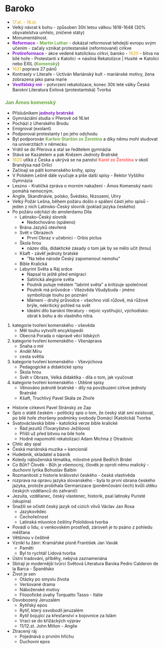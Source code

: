 # Baroko
* <span style="color: #DBA400">17.st. - 18.st.</span>
* Velký návrat k bohu - způsoben 30ti letou válkou 1618-1648 (30% obyvatelstva umřelo, zničené státy)
* Monumentálnost.
* <span style="color: #8422ce">**Reformace**</span> - <span style="color: #6CAA46">**Martin Luther**</span> - dokázal reformovat tehdejší evropu svým učením - začaly vznikat protestanské (reformované) církve
* <span style="color: #8422ce">**Protireformace**</span> - akce vedené katolickou církví, baroko - <span style="color: #DBA400">1620</span> - bitva na bílé hoře - Protestanti x Katolíci -> násilná Rekatolizce | Husité => Katolíci nebo EXIL (<span style="color: #6CAA46">**Komenský**</span>)
* <span style="color: #DBA400">1621</span> poprava 27 pánů
* Kontrasty v Literaře - Uctíván Mariánský kult - mariánské motivy, žena zobrazena jako pana marie
* <span style="color: #8422ce">**Vestfálský mír**</span> - potvrzení rekatolizace, konec 30ti leté války
Česká Barokní Literatura
Exilová (protestantská) Tvorba
### <span style="color: #6CAA46">**Jan Ámos komenský**</span>
* Příslušníkem <span style="color: #8422ce">**jednoty bratrské**</span>
* Gymnáziální studia v Přerově od 16.let
* Pochází z Uherského Brodu
* Emigroval (exolant)
* Podporoval protestanty I po jeho odchodu
* Byl podporován <span style="color: #6CAA46">**Karlem Starším ze Žerotína**</span> a díky němu mohl studovat na univerzitách v německu
* Vrátil se do Přerova a stal se ředitelem gymnázia
* Stává se Kazatelem a pak Knězem Jednoty Bratrské
* <span style="color: #DBA400">1620</span> utíká z Česka a ukrývá se na panství <span style="color: #FF6363">**Karel ze Žerotína**</span> v okolí Brandýsa nad Orlicí
* Začínají se pálit komenského knihy, spisy
* V Polském Lešně dále vyučuje a píše další spisy - Rektor Vyššího Gymnázia
* Leszno - Kratičká zpráva o morním nakažení - Ámos Komenský navíc pomáhá nemocným.
* Anglie, Skandinávie, polsko, Švédsko, Nizozemí, Uhry
* Velký Požár Lešna, během požáru došlo o spálení části jeho spisů - jeden z nich Latinsko-Český slovník (poklad jazyka českého)
* Po požáru odchází do amsterdamu
Díla
  * Latinsko-Český slovník
    * Nedochováno (spáleno)
  * Brána Jazyků otevřená
  * Svět v Obrazech
    * První Obraz v učebnici - Orbis pictus
  * Škola hrou
    * název díla, didaktické zásady o tom jak by se mělo učit (hrou)
  * Kšaft - závěť jednoty bratské
    * "Na tebe národe Český zapomenout nemohu"
  * Bible Kralická
  * Labyrint Světa a Ráj srdce
    * Napsal to ještě před emigrací
    * Satirická alegorie světa
    * Poutník putuje městem "labrint světa" a kritizuje společnost
    * Poutník má průvodce - Všezvěda Všudybuda - jméno symbolizuje touhu po poznání
    * Mámení - druhý průvodce - všechno vidí růžově, má růžové brýle, nekritický pohled na svět
    * Ideální dílo barokní literatury - nejvíc vystihující, východisko: obrat k bohu a do vlastního nitra.
1. kategorie tvoření komenského - vševěda
    * Měl touhu vytvořit encyklopedii
    * Obecná Porada o nápravě věcí lidských
2. kategorie tvoření komenského - Všenáprava
    * Snaha o mír
    * Anděl Míru
    * cesta světla
3. kategorie tvoření komenského - Vševýchova
    * Pedagogické a didaktické spisy
    * Škola hrou
    * Svět v Obraze, Velká didaktika - díla o tom, jak vyučovat
4. kategorie tvoření komenského - Útěšné spisy
    * Věnováno jednotě bratrské - díly na povzbuzení církve jednoty Bratrské
    * Kšaft, Truchlivý
Pavel Skála ze Zhoře
* Historie církevní
Pavel Stránský ze Zap
* Spis o státě českém - politický spis o tom, že český stát smí existovat, po bílé hoře zhoršeny podmínky svobody
Domácí (Katolická) Tvorba
* Svatováclavská bible - katolická verze bible kralické
  * Řád jezuitů (Tovaryšstvo Ježíšovo)
  * Přišli už před bitvou na bílé hoře
  * Hodně napomohli rekatolizaci
Adam Michna z Otradovic
* Chtíc aby spal
* Česká mariánská muzika = kancionál
* Hudebník, skladatel a básník
* Koledy náboženská tématika, milostné písně
Bedřich Bridel
* Co Bůh? Člověk - Bůh je všemocný, člověk je oproti němu malický - duchovní lyrika
Bohuslav Balbín
* Rozmanitosti z historie království českého - česká vlastivěda
* rozprava na opravu jazyka slovanského - byla to první obrana českého jazyka, protože probíhala Germanizace (poněmčování čech) kvůli útěku českých vzdělanců do zahraničí
* Jezuita, vzdělanec, český vlastenec, historik, psal latinsky
Puristé (skupina)
* Snažili se očistit český jazyk od cizích vlivů
Václav Jan Rosa
  * Jazykovědec
  * Čechořečnost
  * Latinská mluvnice češtiny
Pololidová tvorba
* Povádí o lidu, o venkovském prostředí, zároveň je to psáno z pohledu měšťana
* Většinou v češtině
* Vznikl tu žánr: Kramářské písně
František Jan Vavák
  * Paměti
  * Byl to rychtář
Lidová tvorba
* Ústní tradování, příběhy, nebývá zaznamenána
* Sbírají je modernější tvůrci
Světová Literatura Baroka
Pedro Calderon de la Barca - Španělsko
* Život je sen
  * Otázky po smyslu života
  * Veršované drama
  * Náboženské motivy
  * Filozofické úvahy
Torquatto Tasso - Itálie
* Osvobozený Jeruzalém
  * Rytířský epos
  * Rytíř, který osvobodil jeruzalém
  * Rytíř bojující za křesťanství x bojovnice za Islám
  * Vrací se do křižáckých výprav
  * 11/12.st.
John Milton - Anglie
* Ztracený ráj
  * Pojednává o prvním hříchu
  * Duchovní epos
